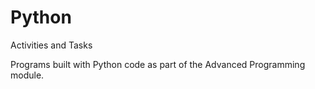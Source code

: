 # Python
Activities and Tasks

Programs built with Python code as part of the Advanced Programming module.
